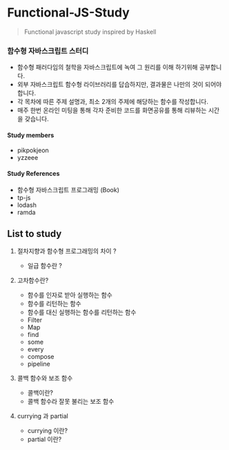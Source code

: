 # Functional-JS-Study
> Functional javascript study inspired by Haskell
### 함수형 자바스크립트 스터디
- 함수형 패러다임의 철학을 자바스크립트에 녹여 그 원리를 이해 하기위해 공부합니다.
- 외부 자바스크립트 함수형 라이브러리를 답습하지만, 결과물은 나만의 것이 되어야 합니다.
- 각 목차에 따른 주제 설명과, 최소 2개의 주제에 해당하는 함수를 작성합니다.
- 매주 한번 온라인 미팅을 통해 각자 준비한 코드를 화면공유를 통해 리뷰하는 시간을 갖습니다.

#### Study members
- pikpokjeon
- yzzeee




#### Study References
- 함수형 자바스크립트 프로그래밍 (Book)
- tp-js
- lodash
- ramda

## List to study
1. 절차지향과 함수형 프로그래밍의 차이 ?
      - 일급 함수란 ? 

3. 고차함수란?
      - 함수를 인자로 받아 실행하는 함수
      - 함수를 리턴하는 함수
      - 함수를 대신 실행하는 함수를 리턴하는 함수
      - Filter
      - Map
      - find
      - some
      - every
      - compose
      - pipeline

4. 콜백 함수와 보조 함수
   - 콜백이란?
   - 콜백 함수라 잘못 불리는 보조 함수

4. currying 과 partial
   - currying 이란?
   - partial 이란?
